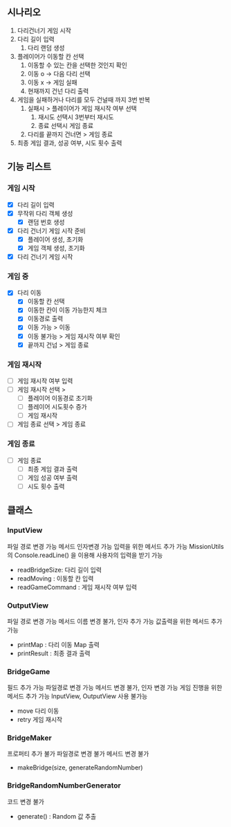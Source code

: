 ## 시나리오

1. 다리건너기 게임 시작
2. 다리 길이 입력
   1. 다리 랜덤 생성
3. 플레이어가 이동할 칸 선택
   1. 이동할 수 있는 칸을 선택한 것인지 확인
   2. 이동 o -> 다음 다리 선택
   3. 이동 x -> 게임 실패
   4. 현재까지 건넌 다리 출력
4. 게임을 실패하거나 다리를 모두 건널때 까지 3번 반복
   1. 실패시 > 플레이어가 게임 재시작 여부 선택
      1. 재시도 선택시 3번부터 재시도
      2. 종료 선택시 게임 종료
   2. 다리를 끝까지 건너면 > 게임 종료
5. 최종 게임 결과, 성공 여부, 시도 횟수 출력

## 기능 리스트

### 게임 시작

- [x] 다리 길이 입력
- [x] 무작위 다리 객체 생성
  - [x] 랜덤 번호 생성
- [x] 다리 건너기 게임 시작 준비
  - [x] 플레이어 생성, 초기화
  - [x] 게임 객체 생성, 초기화
- [x] 다리 건너기 게임 시작

### 게임 중

- [x] 다리 이동
  - [x] 이동할 칸 선택
  - [x] 이동한 칸이 이동 가능한지 체크
  - [x] 이동경로 출력
  - [x] 이동 가능 > 이동
  - [x] 이동 불가능 > 게임 재시작 여부 확인
  - [x] 끝까지 건넘 > 게임 종료

### 게임 재시작

- [ ] 게임 재시작 여부 입력
- [ ] 게임 재시작 선택 >
  - [ ] 플레이어 이동경로 초기화
  - [ ] 플레이어 시도횟수 증가
  - [ ] 게임 재시작
- [ ] 게임 종료 선택 > 게임 종료

### 게임 종료

- [ ] 게임 종료
  - [ ] 최종 게임 결과 출력
  - [ ] 게임 성공 여부 출력
  - [ ] 시도 횟수 출력

## 클래스

### InputView

파일 경로 변경 가능
메서드 인자변경 가능
입력을 위한 메서드 추가 가능
MissionUtils의 Console.readLine() 을 이용해 사용자의 입력을 받기 가능

- readBridgeSize: 다리 길이 입력
- readMoving : 이동할 칸 입력
- readGameCommand : 게임 재시작 여부 입력

### OutputView

파일 경로 변경 가능
메서드 이름 변경 불가, 인자 추가 가능
값출력을 위한 메서드 추가 가능

- printMap : 다리 이동 Map 출력
- printResult : 최종 결과 출력

### BridgeGame

필드 추가 가능
파일경로 변경 가능
메서드 변경 불가, 인자 변경 가능
게임 진행을 위한 메서드 추가 가능
InputView, OutputView 사용 불가능

- move 다리 이동
- retry 게임 재시작

### BridgeMaker

프로퍼티 추가 불가
파일경로 변경 불가
메서드 변경 불가

- makeBridge(size, generateRandomNumber)

### BridgeRandomNumberGenerator

코드 변경 불가

- generate() : Random 값 추출
